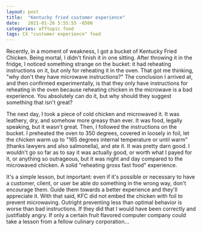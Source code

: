 ```yaml
---
layout: post
title:  "Kentucky fried customer experience"
date:   2021-01-26 5:55:55 -0500
categories: offtopic food
tags: CX "customer experience" food
---
```

Recently, in a moment of weakness, I got a bucket of Kentucky Fried Chicken.  Being mortal, I didn't finish it in one sitting.  After throwing it in the fridge, I noticed something strange on the bucket: it had reheating instructions on it, but only for reheating it in the oven.  That got me thinking, "why don't they have microwave instructions?"  The conclusion I arrived at, and then confirmed experimentally, is that they only have instructions for reheating in the oven because reheating chicken in the microwave is a bad experience.  You absolutely can do it, but why should they suggest something that isn't great?

The next day, I took a piece of cold chicken and microwaved it.  It was leathery, dry, and somehow more greasy than ever.  It was food, legally speaking, but it wasn't great.  Then, I followed the instructions on the bucket.  I preheated the oven to 350 degrees, covered in loosely in foil, let the chicken warm up to "165 degrees internal temperature or until warm" (thanks lawyers and also salmonella), and ate it.  It was pretty darn good.  I wouldn't go so far as to say it was actually good, or worth what I payed for it, or anything so outrageous, but it was night and day compared to the microwaved chicken.  A solid "reheating gross fast food" experience.

It's a simple lesson, but important: even if it's possible or necessary to have a customer, client, or user be able do something in the wrong way, don't encourage them.  Guide them towards a better experience and they'll appreciate it.  With that said, KFC did not embed the chicken with foil to prevent microwaving.  Outright preventing less than optimal behavior is worse than bad instructions.  If they did that I would have been correctly and justifiably angry.  If only a certain fruit flavored computer company could take a lesson from a fellow culinary corporation...